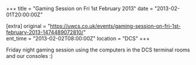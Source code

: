 +++
title = "Gaming Session on Fri 1st February 2013"
date = "2013-02-01T20:00:00Z"

[extra]
original = "https://uwcs.co.uk/events/gaming-session-on-fri-1st-february-2013-1474489072810/"    
ent_time = "2013-02-02T08:00:00Z"
location = "DCS"
+++

Friday night gaming session using the computers in the DCS terminal rooms and our consoles :)

